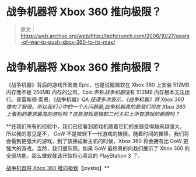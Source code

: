 # 战争机器将 Xbox 360 推向极限？

> 原文：<https://web.archive.org/web/http://techcrunch.com/2006/10/27/gears-of-war-to-push-xbox-360-to-its-max/>

# 战争机器将 Xbox 360 推向极限？

《战争机器》背后的游戏开发商 Epic，也是说服微软在 Xbox 360 上安装 512MB 内存而不是 256MB 内存的公司。Epic 声称*战争机器*没有 512MB 内存根本无法运行。普雷斯顿·索恩，《战争机器》*QA 经理多次表示，《战争机器》*将 Xbox 360 推向了极限。所以我们心中的一个大问题是,*战争机器*真的是我们将在 Xbox 360 上看到的要求最高的游戏吗？这款游戏是微软二代主机上所有游戏的极限吗？**

 **在我们所有的经验中，我们已经看到游戏机随着它们的发展变得越来越强大，所以我的意见是不， *GoW* 不是微软下一代游戏的极限。随着时间的推移，我们将会看到更强大的游戏，到了该换成新主机的时候，Xbox 360 将会拥有比 GoW 更强大的游戏。当然，我们很乐观。如果 GoW 最终真的向我们展示了 Xbox 360 的全部功能，那么微软就该开始担心索尼的 PlayStation 3 了。

[战争机器将 Xbox 360 推向极致](https://web.archive.org/web/20211019040153/http://www.joystiq.com/2006/10/26/is-gears-of-war-as-good-as-it-gets/)【joystiq】**